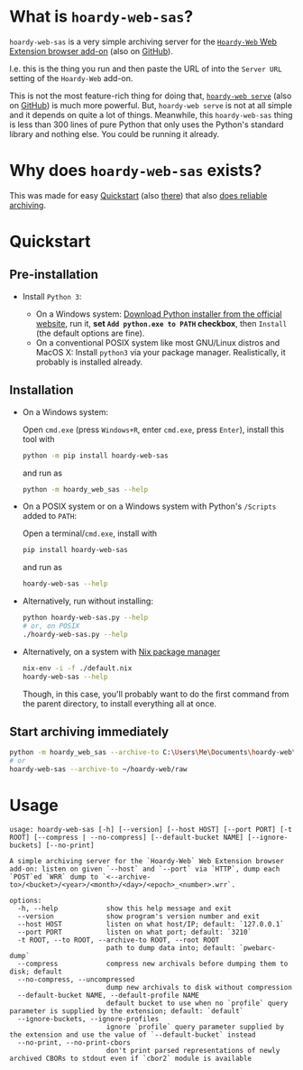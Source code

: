 # What is `hoardy-web-sas`?

`hoardy-web-sas` is a very simple archiving server for the [`Hoardy-Web` Web Extension browser add-on](https://oxij.org/software/hoardy-web/tree/master/extension/) (also on [GitHub](https://github.com/Own-Data-Privateer/hoardy-web/tree/master/extension/)).

I.e. this is the thing you run and then paste the URL of into the `Server URL` setting of the `Hoardy-Web` add-on.

This is not the most feature-rich thing for doing that, [`hoardy-web serve`](https://oxij.org/software/hoardy-web/tree/master/tool/) (also on [GitHub](https://github.com/Own-Data-Privateer/hoardy-web/tree/master/tool/)) is much more powerful.
But, `hoardy-web serve` is not at all simple and it depends on quite a lot of things.
Meanwhile, this `hoardy-web-sas` thing is less than 300 lines of pure Python that only uses the Python\'s standard library and nothing else.
You could be running it already.

# Why does `hoardy-web-sas` exists?

This was made for easy [Quickstart](https://github.com/Own-Data-Privateer/hoardy-web/tree/master/README.md#quickstart) (also [there](https://oxij.org/software/hoardy-web/tree/master/README.md#quickstart)) that also [does reliable archiving](https://oxij.org/software/hoardy-web/tree/master/extension/page/help.org#faq-unsafe).

# Quickstart

## Pre-installation

- Install `Python 3`:

  - On a Windows system: [Download Python installer from the official website](https://www.python.org/downloads/windows/), run it, **set `Add python.exe to PATH` checkbox**, then `Install` (the default options are fine).
  - On a conventional POSIX system like most GNU/Linux distros and MacOS X: Install `python3` via your package manager. Realistically, it probably is installed already.

## Installation

- On a Windows system:

  Open `cmd.exe` (press `Windows+R`, enter `cmd.exe`, press `Enter`), install this tool with
  ```bash
  python -m pip install hoardy-web-sas
  ```
  and run as
  ```bash
  python -m hoardy_web_sas --help
  ```

- On a POSIX system or on a Windows system with Python's `/Scripts` added to `PATH`:

  Open a terminal/`cmd.exe`, install with
  ```bash
  pip install hoardy-web-sas
  ```
  and run as
  ```bash
  hoardy-web-sas --help
  ```

- Alternatively, run without installing:

  ```bash
  python hoardy-web-sas.py --help
  # or, on POSIX
  ./hoardy-web-sas.py --help
  ```

- Alternatively, on a system with [Nix package manager](https://nixos.org/nix/)

  ```bash
  nix-env -i -f ./default.nix
  hoardy-web-sas --help
  ```

  Though, in this case, you'll probably want to do the first command from the parent directory, to install everything all at once.

## Start archiving immediately

```bash
python -m hoardy_web_sas --archive-to C:\Users\Me\Documents\hoardy-web\raw
# or
hoardy-web-sas --archive-to ~/hoardy-web/raw
```

# Usage

```
usage: hoardy-web-sas [-h] [--version] [--host HOST] [--port PORT] [-t ROOT] [--compress | --no-compress] [--default-bucket NAME] [--ignore-buckets] [--no-print]

A simple archiving server for the `Hoardy-Web` Web Extension browser add-on: listen on given `--host` and `--port` via `HTTP`, dump each `POST`ed `WRR` dump to `<--archive-to>/<bucket>/<year>/<month>/<day>/<epoch>_<number>.wrr`.

options:
  -h, --help            show this help message and exit
  --version             show program's version number and exit
  --host HOST           listen on what host/IP; default: `127.0.0.1`
  --port PORT           listen on what port; default: `3210`
  -t ROOT, --to ROOT, --archive-to ROOT, --root ROOT
                        path to dump data into; default: `pwebarc-dump`
  --compress            compress new archivals before dumping them to disk; default
  --no-compress, --uncompressed
                        dump new archivals to disk without compression
  --default-bucket NAME, --default-profile NAME
                        default bucket to use when no `profile` query parameter is supplied by the extension; default: `default`
  --ignore-buckets, --ignore-profiles
                        ignore `profile` query parameter supplied by the extension and use the value of `--default-bucket` instead
  --no-print, --no-print-cbors
                        don't print parsed representations of newly archived CBORs to stdout even if `cbor2` module is available

```
